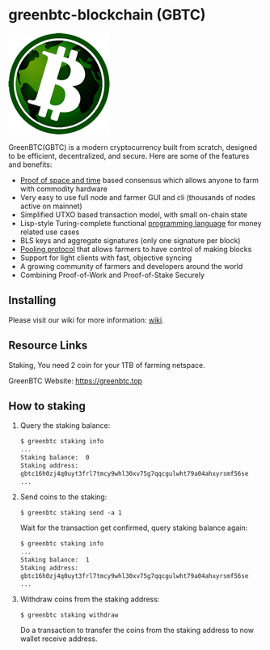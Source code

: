 # greenbtc-blockchain (GBTC)
![IMG_4734](https://github.com/greenbtc/greenbtc-blockchain-gui/raw/main/packages/gui/src/assets/img/greenbtc.png)

GreenBTC(GBTC) is a modern cryptocurrency built from scratch, designed to be efficient, decentralized, and secure. Here are some of the features and benefits:
* [Proof of space and time](https://docs.google.com/document/d/1tmRIb7lgi4QfKkNaxuKOBHRmwbVlGL4f7EsBDr_5xZE/edit) based consensus which allows anyone to farm with commodity hardware
* Very easy to use full node and farmer GUI and cli (thousands of nodes active on mainnet)
* Simplified UTXO based transaction model, with small on-chain state
* Lisp-style Turing-complete functional [programming language](https://chialisp.com/) for money related use cases
* BLS keys and aggregate signatures (only one signature per block)
* [Pooling protocol](https://github.com/greenbtc/greenbtc-blockchain/wiki/Pooling-User-Guide) that allows farmers to have control of making blocks
* Support for light clients with fast, objective syncing
* A growing community of farmers and developers around the world
* Combining Proof-of-Work and Proof-of-Stake Securely

## Installing

Please visit our wiki for more information:
[wiki](https://github.com/greenbtc/greenbtc-blockchain/wiki).

## Resource Links

Staking, You need 2 coin for your 1TB of farming netspace.

GreenBTC Website: https://greenbtc.top

## How to staking

1. Query the staking balance:

   ```
   $ greenbtc staking info
   ...
   Staking balance:  0
   Staking address:  gbtc16h0zj4q0uyt3frl7tmcy9whl30xv75g7qqcgulwht79a04ahxyrsmf56se
   ...
   ```

2. Send coins to the staking:

   ```
   $ greenbtc staking send -a 1
   ```

   Wait for the transaction get confirmed, query staking balance again:

   ```
   $ greenbtc staking info
   ...
   Staking balance:  1
   Staking address:  gbtc16h0zj4q0uyt3frl7tmcy9whl30xv75g7qqcgulwht79a04ahxyrsmf56se
   ...
   ```

3. Withdraw coins from the staking address:

   ```
   $ greenbtc staking withdraw
   ```

   Do a transaction to transfer the coins from the staking address to now wallet receive address.
